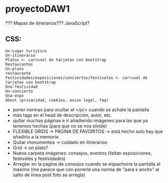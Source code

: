 # proyectoDAW1
??? Mapas de itinerarios??? JavaScript?

## CSS:
    Un-Lugar turistico 
    Un-itinerario
    Platos <- carrusel de tarjetas con bootstrap
    Restaurantes
    Un-plato
    restaurante
    Festividades/exposiciones/conciertos/festivales <- carrusel de tarjetas con bootstrap
    Una-festividad
    Un-concierto
    Una-expo
    About (privacidad, cookies, aviso legal, faq)
    

* poner normas para ocultar el </p/> cuando se achate la pantalla
* más tags en el head de descripción, autor, etc.
* quitar muchas páginas e ir añadiendo imágenes para las que ya tenemos hechas (para que no se nos olvide)
* FLEXIBLE GRIDS -> PÁGINA DE FAVORITOS -> está hecho solo hay que añadirlo a la memoria
* Quitar monumentos -> cuidado en itinerarios
* Grid -> un plato?
* Nueva carpeta imágenes: consejos, eventos (faltan exposiciones, festivales y festividades)
* Arreglar en la pagina de consejos cuando se espachurre la pantalla al maximo (me parece que con ponerle una norma de "para x ancho" al salto de linea post foto se arregla)
    
    
    

